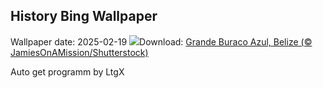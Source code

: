 ## History Bing Wallpaper
Wallpaper date: 2025-02-19
![](https://www.bing.com/th?id=OHR.BlueBelize_PT-BR3865302067_UHD.jpg&w=1000)Download: [Grande Buraco Azul, Belize (© JamiesOnAMission/Shutterstock)](https://www.bing.com/th?id=OHR.BlueBelize_PT-BR3865302067_UHD.jpg)

Auto get programm by LtgX
